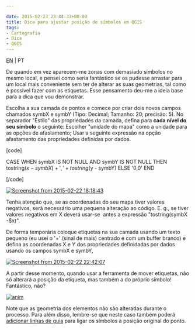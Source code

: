 ```yaml
---

date: 2015-02-23 23:44:33+00:00
title: Dica para ajustar posição de símbolos em QGIS
tags:
- Cartografia
- Dica
- QGIS
---
```


[EN](https://gisunchained.wordpress.com/2015/02/23/dica-para-ajustar-posicao-de-simbolos-em-qgis-hack-to-adjust-map-symbols-location-in-qgis/) | PT

De quando em vez aparecem-me zonas com demasiado símbolos no mesmo local, e pensei como seria fantástico se os pudesse arrastar para um local mais conveniente sem ter de alterar as suas geometrias, tal como é possível fazer com as etiquetas. Esse pensamento deu-me a ideia base para a dica que vou demonstrar.

Escolha a sua camada de pontos e comece por criar dois novos campos chamados symbX e symbY (Tipo: Decimal; Tamanho: 20; precisão: 5). No separador "Estilo" das propriedades da camada, defina para **cada nível do seu símbolo** o seguinte: Escolher "unidade do mapa" como a unidade para as opções de afastamento; Usar a seguinte expressão na opção afastamento das propriedades definidas por dados.

[code]

CASE WHEN symbX IS NOT NULL AND symbY IS NOT NULL THEN
    tostring($x - symbX) + ',' + tostring($y - symbY)
ELSE
    '0,0'
END

[/code]

[![Screenshot from 2015-02-22 18:18:43](https://sigsemgrilhetas.files.wordpress.com/2015/02/screenshot-from-2015-02-22-181843.png)
](https://sigsemgrilhetas.files.wordpress.com/2015/02/screenshot-from-2015-02-22-181843.png)

Tenha atenção que, se as coordenadas do seu mapa tiver valores negativos, será necessário uma pequena alteração ao código. E. g., se tiver valores negativos em X deverá usar-se  antes a expressão "tostring(symbX -$x)".

De forma temporária coloque etiquetas na sua camada usando um texto pequeno (eu usei o '+' (sinal de mais) centrado e com um buffer branco) e defina as coordenadas X e Y dos propriedades definidadas por dados usando os campos symbX e symbY,

[![Screenshot from 2015-02-22 22:42:07](https://sigsemgrilhetas.files.wordpress.com/2015/02/screenshot-from-2015-02-22-224207.png?w=660)
](https://sigsemgrilhetas.files.wordpress.com/2015/02/screenshot-from-2015-02-22-224207.png)

A partir desse momento, quando usar a ferramenta de mover etiquetas, não só alterará a posição da etiqueta, mas também a do próprio símbolo! Fantástico, não?

[![anim](https://sigsemgrilhetas.files.wordpress.com/2015/02/anim.gif)
](https://sigsemgrilhetas.files.wordpress.com/2015/02/anim.gif)

Note que as geometria dos elementos não são alteradas durante o processo. Para além disso, lembre-se que neste caso também poderá [adicionar linhas de guia](https://sigsemgrilhetas.wordpress.com/2015/01/12/etiquetas-com-guias-em-qgis-e-postgis-labels-leading-lines-with-qgis-and-postgis/) para ligar os símbolos à posição original do ponto.
